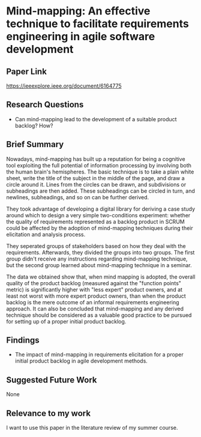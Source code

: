 # Mind-mapping: An effective technique to facilitate requirements engineering in agile software development
## Paper Link

https://ieeexplore.ieee.org/document/6164775

## Research Questions

- Can mind-mapping lead to the development of a suitable product backlog? How?

## Brief Summary

Nowadays, mind-mapping has built up a reputation for being a cognitive tool exploiting the full potential of information processing by involving both the human brain's hemispheres. The basic technique is to take a plain white sheet, write the title of the subject in the middle of the page, and draw a circle around it. Lines from the circles can be drawn, and subdivisions or subheadings are then added. These subheadings can be circled in turn, and newlines, subheadings, and so on can be further derived.

They took advantage of developing a digital library for deriving a case study around which to design a very simple two-conditions experiment: whether the quality of requirements represented as a backlog product in SCRUM could be affected by the adoption of mind-mapping techniques during their elicitation and analysis process.

They seperated groups of stakeholders based on how they deal with the requirements. Afterwards, they divided the groups into two groups. The first group didn't receive any instructions regarding mind-mapping technique, but the second group learned about mind-mapping technique in a seminar.

The data we obtained show that, when mind mapping is adopted, the overall quality of the product backlog (measured against the "function points" metric) is significantly higher with "less expert" product owners, and at least not worst with more expert product owners, than when the product backlog is the mere outcome of an informal requirements engineering approach. It can also be concluded that mind-mapping and any derived technique should be considered as a valuable good practice to be pursued for setting up of a proper initial product backlog.

## Findings

- The impact of mind-mapping in requirements elicitation for a proper initial product backlog in agile development methods. 

## Suggested Future Work

None

## Relevance to my work

I want to use this paper in the literature review of my summer course.
